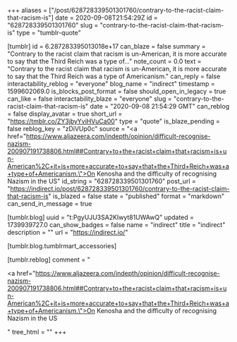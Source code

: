 +++
aliases = ["/post/628728339501301760/contrary-to-the-racist-claim-that-racism-is"]
date = 2020-09-08T21:54:29Z
id = "628728339501301760"
slug = "contrary-to-the-racist-claim-that-racism-is"
type = "tumblr-quote"

[tumblr]
id = 6.287283395013018e+17
can_blaze = false
summary = "Contrary to the racist claim that racism is un-American, it is more accurate to say that the Third Reich was a type of..."
note_count = 0.0
text = "Contrary to the racist claim that racism is un-American, it is more accurate to say that the Third Reich was a type of Americanism."
can_reply = false
interactability_reblog = "everyone"
blog_name = "indirect"
timestamp = 1599602069.0
is_blocks_post_format = false
should_open_in_legacy = true
can_like = false
interactability_blaze = "everyone"
slug = "contrary-to-the-racist-claim-that-racism-is"
date = "2020-09-08 21:54:29 GMT"
can_reblog = false
display_avatar = true
short_url = "https://tmblr.co/ZY3jbyYviHVuCa00"
type = "quote"
is_blaze_pending = false
reblog_key = "zDiVUp0c"
source = "<a href=\"https://www.aljazeera.com/indepth/opinion/difficult-recognise-nazism-200907191738806.html##Contrary+to+the+racist+claim+that+racism+is+un-American%2C+it+is+more+accurate+to+say+that+the+Third+Reich+was+a+type+of+Americanism.\">On Kenosha and the difficulty of recognising Nazism in the US</a>"
id_string = "628728339501301760"
post_url = "https://indirect.io/post/628728339501301760/contrary-to-the-racist-claim-that-racism-is"
is_blazed = false
state = "published"
format = "markdown"
can_send_in_message = true

[tumblr.blog]
uuid = "t:PgyUJU3SA2Klwyt81UWAwQ"
updated = 1739939727.0
can_show_badges = false
name = "indirect"
title = "indirect"
description = ""
url = "https://indirect.io/"

[tumblr.blog.tumblrmart_accessories]

[tumblr.reblog]
comment = "<p><a href=\"https://www.aljazeera.com/indepth/opinion/difficult-recognise-nazism-200907191738806.html##Contrary+to+the+racist+claim+that+racism+is+un-American%2C+it+is+more+accurate+to+say+that+the+Third+Reich+was+a+type+of+Americanism.\">On Kenosha and the difficulty of recognising Nazism in the US</a></p>"
tree_html = ""
+++
